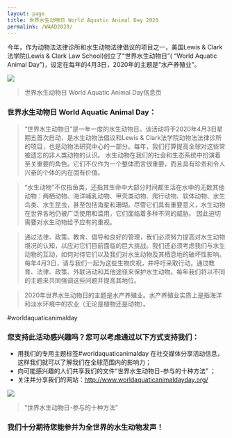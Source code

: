 ```yaml
---
layout: page
title: 世界水生动物日 World Aquatic Animal Day 2020
permalink: /WAAD2020/
---
```

今年，作为动物法法律诊所和水生动物法律倡议的项目之一，美国Lewis & Clark法学院(Lewis & Clark Law School)创立了“世界水生动物日”( “World Aquatic Animal Day”)，设定在每年的4月3日，2020年的主题是“水产养殖业”。

 
![](http://alawcn.github.io/images/WAADINFO.png)
> 世界水生动物日 World Aquatic Animal Day信息页
 
### 世界水生动物日 World Aquatic Animal Day：

> “世界水生动物日”是一年一度的水生动物日。该活动将于2020年4月3日星期五首次启动，是水生动物法倡议和Lewis & Clark法学院动物法法律诊所的项目，也是动物法研究中心的一部分。每年，我们打算提高全球对这些常被遗忘的非人类动物的认识。
水生动物在我们的社会和生态系统中扮演着至关重要的角色。它们不仅作为一个整体而言很重要，而且具有珍贵和令人兴奋的个体的内在固有价值。

> “水生动物”不仅指鱼类，还指其生命中大部分时间都生活在水中的无数其他动物：两栖动物、海洋哺乳动物、甲壳类动物、爬行动物、软体动物、水生鸟类、水生昆虫，甚至包括海星和珊瑚。尽管它们具有重要意义，水生动物在世界各地仍被广泛使用和滥用，它们面临着多种不同的威胁。
因此迫切需要对水生动物给予应有的重视。

> 通过法律、政策、教育、倡导和良好的管理，我们必须努力提高对水生动物境况的认知，以应对它们目前面临的巨大挑战。我们还必须考虑我们与水生动物的互动，如何对待它们以及我们对水生动物及其栖息地的破坏性影响。
每年4月3日，请与我们一起为这些生物庆祝，并呼吁采取行动，通过教育、法律、政策、外联活动和其他途径来保护水生动物。每年我们将以不同的主题来共同强调这些问题并提高其地位。

> 2020年世界水生动物日的主题是水产养殖业。水产养殖业实质上是指海洋和淡水环境中的农业（无论是植物还是动物）。

#worldaquaticanimalday
 
### 您支持此活动感兴趣吗？您可以考虑通过以下方式支持我们：
 
+ 用我们的专用主题标签#worldaquaticanimalday 在社交媒体分享活动信息，这样我们就可以了解我们在全球范围内的影响力；
+ 向可能感兴趣的人们共享我们的文件“世界水生动物日-参与的十种方法” ；
+ 关注并分享我们的网站：http://www.worldaquaticanimaldayday.org/

![](http://alawcn.github.io/images/WAAD10.png)
> “世界水生动物日-参与的十种方法”
  
### 我们十分期待您能参并为全世界的水生动物发声！
